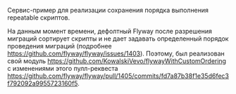 Сервис-пример для реализации сохранения порядка выполнения repeatable скриптов. 

На данным момент времени, дефолтный Flyway после разрешения миграций сортирует скрипты и не дает задавать определенный порядок проведения миграций (подробнее https://github.com/flyway/flyway/issues/1403).
Поэтому, был реализован свой модуль https://github.com/KowalskiVevo/flywayWithCustomOrdering с изменениями этого пулл-реквеста https://github.com/flyway/flyway/pull/1405/commits/fd7a87b38f1e35d6fec3f792092a9955723160f5.

